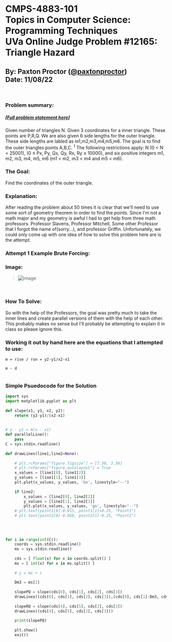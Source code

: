 # CMPS-4883-101 <br>Topics in Computer Science: Programming Techniques <br> UVa Online Judge Problem #12165: Triangle Hazard
## By: Paxton Proctor ([@paxtonproctor](https://github.com/paxtonproctor/))<br>Date: 11/08/22
<br/>

### Problem summary:
##### [[Full problem statement here](https://onlinejudge.org/external/121/12165.pdf)]
Given number of triangles N. Given 3 coordinates for a inner triangle. These points are P,R,Q. We are also given 6 side lengths for the outer triangle. These side lengths are labled as m1,m2,m3,m4,m5,m6. The goal is to find the outer triangles points A,B,C. <sup>1</sup> The following restrictions apply: N (0 < N < 25001), (0 ≤ Px, Py, Qx, Qy, Rx, Ry ≤ 10000), and six positive integers m1, m2, m3, m4, m5, m6
(m1 < m2, m3 < m4 and m5 < m6).

### The Goal:
Find the coordinates of the outer triangle.

### Explanation:
After reading the problem about 50 times it is clear that we'll need to use some sort of geometry theorem in order to find the points. Since I'm not a math major and my geometry is awful I had to get help from three math professors. Professor Slavens, Professor Mitchell, Some other Professor that I forgot the name of(sorry...), and professor Griffin. Unfortunately, we could only come up with one idea of how to solve this problem here are is the attempt.

### Attempt 1 Example Brute Forcing:
### Image:
> ![image](https://user-images.githubusercontent.com/61135201/200406845-d9bc6c86-df9d-466f-b97c-98a83a490c62.png)
<br>

### How To Solve:
So with the help of the Professors, the goal was pretty much to take the inner lines and create parallel versions of them with the help of each other. This probably makes no sense but I'll probably be attempting to explain it in class so please ignore this.

### Working it out by hand here are the equations that I attempted to use:
```
m = rise / run = y2-y1/x2-x1

m - d


```

### Simple Psuedocode for the Solution
```python
import sys
import matplotlib.pyplot as plt
​
def slope(x1, y1, x2, y2):
    return (y2-y1)/(x2-x1)
​
​
# y - y1 = m(x - x1)
def parallelLine():
    pass
C = sys.stdin.readline()
​
def drawLinex(line1,line2=None):
    
    # plt.rcParams["figure.figsize"] = [7.50, 3.50]
    # plt.rcParams["figure.autolayout"] = True
    x_values = [line1[0], line1[2]]
    y_values = [line1[1], line1[3]]
    plt.plot(x_values, y_values, 'bo', linestyle="--")
​
    if line2: 
        x_values = [line2[0], line2[2]]
        y_values = [line2[1], line2[3]]
        plt.plot(x_values, y_values, 'go', linestyle="--")
    # plt.text(point1[0]-0.015, point1[1]+0.25, "Point1")
    # plt.text(point2[0]-0.050, point2[1]-0.25, "Point2")
    
​
​
​
for i in range(int(C)):
    coords = sys.stdin.readline()
    ms = sys.stdin.readline()
​
    cds = [ float(x) for x in coords.split() ]
    ms = [ int(x) for x in ms.split() ]
​
    # y = mx + c
​
    Dm3 = ms[2]
​
    slopePQ = slope(cds[0], cds[1], cds[2], cds[3])
    drawLinex((cds[0], cds[1], cds[2], cds[3]),(cds[0], cds[1]-Dm3, cds[2], cds[3]-Dm3))
​
    slopeRQ = slope(cds[4], cds[5], cds[2], cds[3])
    drawLinex((cds[4], cds[5], cds[2], cds[3]))
​
    print(slopePQ)
​
    plt.show()
    exit()



